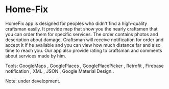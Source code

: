 # Home-Fix

HomeFix app is designed for peoples who didn't find a high-quality craftsman easily. It provide map that show you the nearly craftsmen that you can order them for specific services. The order contains photos and description about damage. Craftsman will receive notification for order and accept it if he available and you can view how much distance far and also time to reach you. Our app also provide rating to craftsman and comments about services made by him.

Tools: GoogleMaps , GooglePlaces , GooglePlacePicker , Retrofit , Firebase notification , XML , JSON , Google Material Design..

Note: under development.
